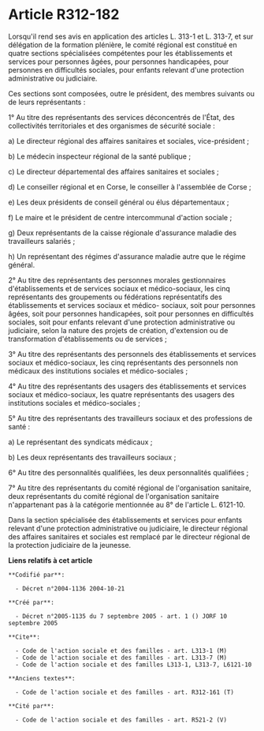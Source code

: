 # Article R312-182

Lorsqu'il rend ses avis en application des articles L. 313-1 et L. 313-7, et sur délégation de la formation plénière, le
comité régional est constitué en quatre sections spécialisées compétentes pour les établissements et services pour personnes
âgées, pour personnes handicapées, pour personnes en difficultés sociales, pour enfants relevant d'une protection
administrative ou judiciaire.

Ces sections sont composées, outre le président, des membres suivants ou de leurs représentants :

1° Au titre des représentants des services déconcentrés de l'État, des collectivités territoriales et des organismes de
sécurité sociale :

a) Le directeur régional des affaires sanitaires et sociales, vice-président ;

b) Le médecin inspecteur régional de la santé publique ;

c) Le directeur départemental des affaires sanitaires et sociales ;

d) Le conseiller régional et en Corse, le conseiller à l'assemblée de Corse ;

e) Les deux présidents de conseil général ou élus départementaux ;

f) Le maire et le président de centre intercommunal d'action sociale ;

g) Deux représentants de la caisse régionale d'assurance maladie des travailleurs salariés ;

h) Un représentant des régimes d'assurance maladie autre que le régime général.

2° Au titre des représentants des personnes morales gestionnaires d'établissements et de services sociaux et médico-sociaux,
les cinq représentants des groupements ou fédérations représentatifs des établissements et services sociaux et médico-
sociaux, soit pour personnes âgées, soit pour personnes handicapées, soit pour personnes en difficultés sociales, soit pour
enfants relevant d'une protection administrative ou judiciaire, selon la nature des projets de création, d'extension ou de
transformation d'établissements ou de services ;

3° Au titre des représentants des personnels des établissements et services sociaux et médico-sociaux, les cinq représentants
des personnels non médicaux des institutions sociales et médico-sociales ;

4° Au titre des représentants des usagers des établissements et services sociaux et médico-sociaux, les quatre représentants
des usagers des institutions sociales et médico-sociales ;

5° Au titre des représentants des travailleurs sociaux et des professions de santé :

a) Le représentant des syndicats médicaux ;

b) Les deux représentants des travailleurs sociaux ;

6° Au titre des personnalités qualifiées, les deux personnalités qualifiées ;

7° Au titre des représentants du comité régional de l'organisation sanitaire, deux représentants du comité régional de
l'organisation sanitaire n'appartenant pas à la catégorie mentionnée au 8° de l'article L. 6121-10.

Dans la section spécialisée des établissements et services pour enfants relevant d'une protection administrative ou
judiciaire, le directeur régional des affaires sanitaires et sociales est remplacé par le directeur régional de la protection
judiciaire de la jeunesse.

**Liens relatifs à cet article**

	**Codifié par**:

	  - Décret n°2004-1136 2004-10-21

	**Créé par**:

	  - Décret n°2005-1135 du 7 septembre 2005 - art. 1 () JORF 10 septembre 2005

	**Cite**:

	  - Code de l'action sociale et des familles - art. L313-1 (M)
	  - Code de l'action sociale et des familles - art. L313-7 (M)
	  - Code de l'action sociale et des familles L313-1, L313-7, L6121-10

	**Anciens textes**:

	  - Code de l'action sociale et des familles - art. R312-161 (T)

	**Cité par**:

	  - Code de l'action sociale et des familles - art. R521-2 (V)
